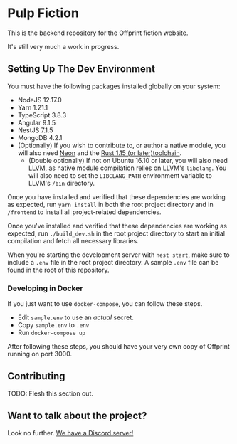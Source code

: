 # Pulp Fiction

This is the backend repository for the Offprint fiction website.

It's still very much a work in progress.

## Setting Up The Dev Environment

You must have the following packages installed globally on your system:

* NodeJS 12.17.0
* Yarn 1.21.1
* TypeScript 3.8.3
* Angular 9.1.5
* NestJS 7.1.5
* MongoDB 4.2.1
* (Optionally) If you wish to contribute to, or author a native module, you will also need [Neon](https://neon-bindings.com/docs/getting-started) and the [Rust 1.15 (or later)toolchain](https://rustup.rs/).
    * (Double optionally) If not on Ubuntu 16.10 or later, you will also need [LLVM](https://releases.llvm.org/download.html), as native module 
    compilation relies on LLVM's `libclang`. You will also need to set the `LIBCLANG_PATH` environment variable to LLVM's `/bin` directory.

Once you have installed and verified that these dependencies are working as expected, run `yarn install` in both the root project directory and in `/frontend` to install all project-related dependencies.

Once you've installed and verified that these dependencies are working as expected, run `./build_dev.sh` in the root project directory to start an initial compilation and fetch all necessary libraries.

When you're starting the development server with `nest start`, make sure to include a `.env` file in the root project directory. A sample `.env` file can be found in the root of this repository.

### Developing in Docker
If you just want to use `docker-compose`, you can follow these steps.

- Edit `sample.env` to use an *actual* secret.
- Copy `sample.env` to `.env`
- Run `docker-compose up`

After following these steps, you should have your very own copy of Offprint running on port 3000.

## Contributing

TODO: Flesh this section out.

## Want to talk about the project?

Look no further. [We have a Discord server!](https://discord.gg/9cnSwfn)
